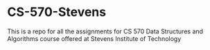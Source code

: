 # CS-570-Stevens

This is a repo for all the assignments for CS 570 Data Structures and Algorithms course offered at Stevens Institute of Technology
